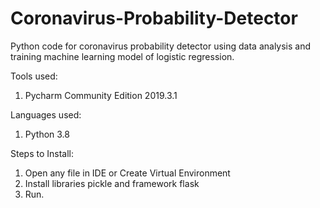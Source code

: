 # Coronavirus-Probability-Detector

Python code for coronavirus probability detector using data analysis and training machine learning model of logistic regression.

Tools used:
1. Pycharm Community Edition 2019.3.1

Languages used:
1. Python 3.8

Steps to Install:
1. Open any file in IDE or Create Virtual Environment
2. Install libraries pickle and framework flask
3. Run.
